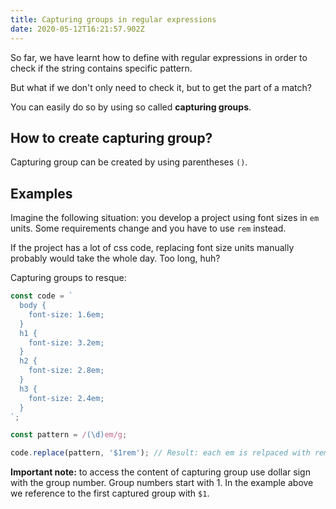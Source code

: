 ```yaml
---
title: Capturing groups in regular expressions
date: 2020-05-12T16:21:57.902Z
---
```

So far, we have learnt how to define with regular expressions in order to check if the string contains specific pattern. 

But what if we don't only need to check it, but to get the part of a match?

You can easily do so by using so called **capturing groups**.

## How to create capturing group?

Capturing group can be created by using parentheses `()`. 

## Examples

Imagine the following situation: you develop a project using font sizes in `em` units. Some requirements change and you have to use `rem` instead.

If the project has a lot of css code, replacing font size units manually probably would take the whole day. Too long, huh?

Capturing groups to resque:

```javascript
const code = `
  body {
    font-size: 1.6em;
  }
  h1 {
    font-size: 3.2em;
  }
  h2 {
    font-size: 2.8em;
  }
  h3 {
    font-size: 2.4em;
  }
`;

const pattern = /(\d)em/g;

code.replace(pattern, '$1rem'); // Result: each em is relpaced with rem
```

**Important note:** to access the content of capturing group use dollar sign with the group number. Group numbers start with 1. In the example above we reference to the first captured group with `$1`.